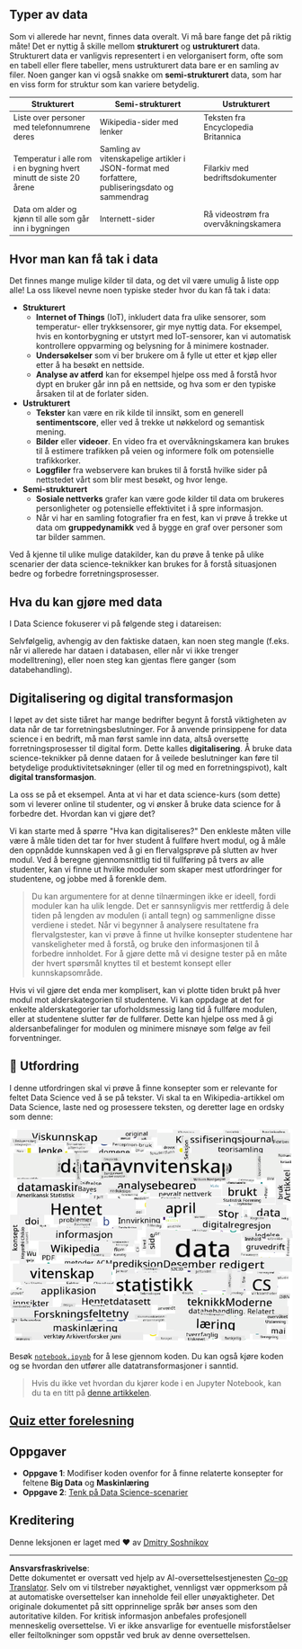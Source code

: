 <!--
CO_OP_TRANSLATOR_METADATA:
{
  "original_hash": "a76ab694b1534fa57981311975660bfe",
  "translation_date": "2025-09-06T12:22:42+00:00",
  "source_file": "1-Introduction/01-defining-data-science/README.md",
  "language_code": "no"
}
-->
## Typer av data

Som vi allerede har nevnt, finnes data overalt. Vi må bare fange det på riktig måte! Det er nyttig å skille mellom **strukturert** og **ustrukturert** data. Strukturert data er vanligvis representert i en velorganisert form, ofte som en tabell eller flere tabeller, mens ustrukturert data bare er en samling av filer. Noen ganger kan vi også snakke om **semi-strukturert** data, som har en viss form for struktur som kan variere betydelig.

| Strukturert                                                                  | Semi-strukturert                                                                               | Ustrukturert                           |
| --------------------------------------------------------------------------- | --------------------------------------------------------------------------------------------- | -------------------------------------- |
| Liste over personer med telefonnumrene deres                                | Wikipedia-sider med lenker                                                                    | Teksten fra Encyclopedia Britannica   |
| Temperatur i alle rom i en bygning hvert minutt de siste 20 årene           | Samling av vitenskapelige artikler i JSON-format med forfattere, publiseringsdato og sammendrag | Filarkiv med bedriftsdokumenter        |
| Data om alder og kjønn til alle som går inn i bygningen                     | Internett-sider                                                                               | Rå videostrøm fra overvåkningskamera  |

## Hvor man kan få tak i data

Det finnes mange mulige kilder til data, og det vil være umulig å liste opp alle! La oss likevel nevne noen typiske steder hvor du kan få tak i data:

* **Strukturert**
  - **Internet of Things** (IoT), inkludert data fra ulike sensorer, som temperatur- eller trykksensorer, gir mye nyttig data. For eksempel, hvis en kontorbygning er utstyrt med IoT-sensorer, kan vi automatisk kontrollere oppvarming og belysning for å minimere kostnader.
  - **Undersøkelser** som vi ber brukere om å fylle ut etter et kjøp eller etter å ha besøkt en nettside.
  - **Analyse av atferd** kan for eksempel hjelpe oss med å forstå hvor dypt en bruker går inn på en nettside, og hva som er den typiske årsaken til at de forlater siden.
* **Ustrukturert**
  - **Tekster** kan være en rik kilde til innsikt, som en generell **sentimentscore**, eller ved å trekke ut nøkkelord og semantisk mening.
  - **Bilder** eller **videoer**. En video fra et overvåkningskamera kan brukes til å estimere trafikken på veien og informere folk om potensielle trafikkorker.
  - **Loggfiler** fra webservere kan brukes til å forstå hvilke sider på nettstedet vårt som blir mest besøkt, og hvor lenge.
* **Semi-strukturert**
  - **Sosiale nettverks** grafer kan være gode kilder til data om brukeres personligheter og potensielle effektivitet i å spre informasjon.
  - Når vi har en samling fotografier fra en fest, kan vi prøve å trekke ut data om **gruppedynamikk** ved å bygge en graf over personer som tar bilder sammen.

Ved å kjenne til ulike mulige datakilder, kan du prøve å tenke på ulike scenarier der data science-teknikker kan brukes for å forstå situasjonen bedre og forbedre forretningsprosesser.

## Hva du kan gjøre med data

I Data Science fokuserer vi på følgende steg i datareisen:

Selvfølgelig, avhengig av den faktiske dataen, kan noen steg mangle (f.eks. når vi allerede har dataen i databasen, eller når vi ikke trenger modelltrening), eller noen steg kan gjentas flere ganger (som databehandling).

## Digitalisering og digital transformasjon

I løpet av det siste tiåret har mange bedrifter begynt å forstå viktigheten av data når de tar forretningsbeslutninger. For å anvende prinsippene for data science i en bedrift, må man først samle inn data, altså oversette forretningsprosesser til digital form. Dette kalles **digitalisering**. Å bruke data science-teknikker på denne dataen for å veilede beslutninger kan føre til betydelige produktivitetsøkninger (eller til og med en forretningspivot), kalt **digital transformasjon**.

La oss se på et eksempel. Anta at vi har et data science-kurs (som dette) som vi leverer online til studenter, og vi ønsker å bruke data science for å forbedre det. Hvordan kan vi gjøre det?

Vi kan starte med å spørre "Hva kan digitaliseres?" Den enkleste måten ville være å måle tiden det tar for hver student å fullføre hvert modul, og å måle den oppnådde kunnskapen ved å gi en flervalgsprøve på slutten av hver modul. Ved å beregne gjennomsnittlig tid til fullføring på tvers av alle studenter, kan vi finne ut hvilke moduler som skaper mest utfordringer for studentene, og jobbe med å forenkle dem.
> Du kan argumentere for at denne tilnærmingen ikke er ideell, fordi moduler kan ha ulik lengde. Det er sannsynligvis mer rettferdig å dele tiden på lengden av modulen (i antall tegn) og sammenligne disse verdiene i stedet.
Når vi begynner å analysere resultatene fra flervalgstester, kan vi prøve å finne ut hvilke konsepter studentene har vanskeligheter med å forstå, og bruke den informasjonen til å forbedre innholdet. For å gjøre dette må vi designe tester på en måte der hvert spørsmål knyttes til et bestemt konsept eller kunnskapsområde.

Hvis vi vil gjøre det enda mer komplisert, kan vi plotte tiden brukt på hver modul mot alderskategorien til studentene. Vi kan oppdage at det for enkelte alderskategorier tar uforholdsmessig lang tid å fullføre modulen, eller at studentene slutter før de fullfører. Dette kan hjelpe oss med å gi aldersanbefalinger for modulen og minimere misnøye som følge av feil forventninger.

## 🚀 Utfordring

I denne utfordringen skal vi prøve å finne konsepter som er relevante for feltet Data Science ved å se på tekster. Vi skal ta en Wikipedia-artikkel om Data Science, laste ned og prosessere teksten, og deretter lage en ordsky som denne:

![Ordsky for Data Science](../../../../translated_images/ds_wordcloud.664a7c07dca57de017c22bf0498cb40f898d48aa85b3c36a80620fea12fadd42.no.png)

Besøk [`notebook.ipynb`](../../../../1-Introduction/01-defining-data-science/notebook.ipynb ':ignore') for å lese gjennom koden. Du kan også kjøre koden og se hvordan den utfører alle datatransformasjoner i sanntid.

> Hvis du ikke vet hvordan du kjører kode i en Jupyter Notebook, kan du ta en titt på [denne artikkelen](https://soshnikov.com/education/how-to-execute-notebooks-from-github/).

## [Quiz etter forelesning](https://ff-quizzes.netlify.app/en/ds/quiz/1)

## Oppgaver

* **Oppgave 1**: Modifiser koden ovenfor for å finne relaterte konsepter for feltene **Big Data** og **Maskinlæring**
* **Oppgave 2**: [Tenk på Data Science-scenarier](assignment.md)

## Kreditering

Denne leksjonen er laget med ♥️ av [Dmitry Soshnikov](http://soshnikov.com)

---

**Ansvarsfraskrivelse**:  
Dette dokumentet er oversatt ved hjelp av AI-oversettelsestjenesten [Co-op Translator](https://github.com/Azure/co-op-translator). Selv om vi tilstreber nøyaktighet, vennligst vær oppmerksom på at automatiske oversettelser kan inneholde feil eller unøyaktigheter. Det originale dokumentet på sitt opprinnelige språk bør anses som den autoritative kilden. For kritisk informasjon anbefales profesjonell menneskelig oversettelse. Vi er ikke ansvarlige for eventuelle misforståelser eller feiltolkninger som oppstår ved bruk av denne oversettelsen.